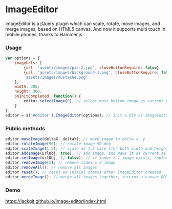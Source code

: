 # ImageEditor
ImageEditor is a jQuery plugin which can scale, rotate, move images, and merge images, based on HTML5 canvas.
And now it supports multi touch in mobile phones, thanks to Hammer.js

### Usage
```js
var options = {
	imageUrls: [
		{url: 'assets/images/pic-2.jpg', closeButtonRequire: false},
		{url: 'assets/images/background-1.png', closeButtonRequire: false, clickToSelect: false, onClick: function() { editor.selectImage(0);}},
		'assets/images/mustache.png'
	],
	width: 300,
	height: 300,
	onInitCompleted: function() {
		editor.selectImage(0); // select most bottom image as current operating image
	}
},
editor = $('#editor').ImageEditor(options); // init a DIV as ImageEditor
```

### Public methods
```js
editor.moveImage(deltaX, deltaY); // move image to delta x, y
editor.rotateImage(90); // rotate image 90 deg
editor.scaleImage(1.5); // scale as 1.5 size (for both width and height)
editor.addImage(urlObj, true); // add image, and make it as current selected image for operation. structure of urlObj refers to options imageUrls array element
editor.setImage(urlObj, 1, false); // if index = 1 image exists, replace it, and not make replaced image as current selected image
editor.removeImage(2); // remove index = 2 image
editor.removeAll(); // remove all images
editor.reset(); // reset as initial status after ImageEditor created
editor.mergeImage(); // merge all images together, returns a canvas DOM
```

### Demo
https://jackgit.github.io/image-editor/index.html
